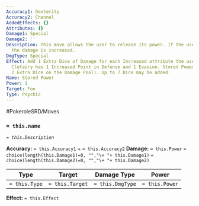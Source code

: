 ```yaml
---
Accuracy1: Dexterity
Accuracy2: Channel
AddedEffects: {}
Attributes: {}
Damage1: Special
Damage2: ''
Description: This move allows the user to release its power. If the user has any boosts,
  the damage is increased.
DmgType: Special
Effect: Add 1 Extra Dice of Damage for each Increased attribute the user has (ie.
  Clefairy has 1 Increased Point in Defense and 1 Evasion. Stored Power will have
  2 Extra Dice on the Damage Pool). Up to 7 Dice may be added.
Name: Stored Power
Power: 1
Target: Foe
Type: Psychic
---
```


#PokeroleSRD/Moves

### `= this.name` 
*`= this.Description`*

**Accuracy:** `= this.Accuracy1` + `= this.Accuracy2`
**Damage:** `= this.Power` `= choice(length(this.Damage1)=0, "","\+ "+ this.Damage1)` `= choice(length(this.Damage2)=0, "","\+ "+ this.Damage2)`

| Type          | Target          | Damage Type          | Power          |
| ------------- | --------------- | ---------------- | -------------- |
| `= this.Type` | `= this.Target` | `= this.DmgType` | `= this.Power` | 

**Effect:** `= this.Effect`